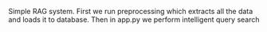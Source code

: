 Simple RAG system.
First we run preprocessing which extracts all the data and loads it to database.
Then in app.py we perform intelligent query search
